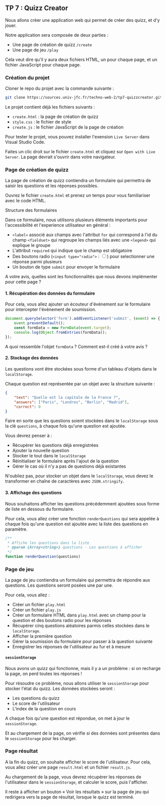<script>
	import Message from '$lib/Message.svelte';
	import Solution from '$lib/Solution.svelte';
	import Reveal from '$lib/Reveal.svelte';
	import Slides from './slides.svelte';

</script>

<Reveal>
    <Slides/>
</Reveal>

## TP 7 : Quizz Creator

Nous allons créer une application web qui permet de créer des quizz, et d'y jouer.

Notre application sera composée de deux parties :

- Une page de création de quizz `/create`
- Une page de jeu `/play`

Cela veut dire qu'il y aura deux fichiers HTML, un pour chaque page, et un fichier JavaScript pour chaque page.

### Création du projet

Cloner le repo du projet avec la commande suivante :

```bash
git clone https://sources.univ-jfc.fr/techno-web-2/tp7-quizzcreator.git
```

Le projet contient déjà les fichiers suivants :

- `create.html` : la page de création de quizz
- `style.css` : le fichier de style
- `create.js` : le fichier JavaScript de la page de création

Pour tester le projet, vous pouvez installer l'exension `Live Server` dans Visual Studio Code.

Faites un clic droit sur le fichier `create.html` et cliquez sur `Open with Live Server`. La page devrait s'ouvrir dans votre navigateur.

### Page de création de quizz

La page de création de quizz contiendra un formulaire qui permettra de saisir les questions et les réponses possibles.

Ouvrez le fichier `create.html` et prenez un temps pour vous familiariser avec le code HTML.

<Message> <div slot="title">Structure des formulaires</div>

Dans ce formulaire, nous utilisons plusieurs éléments importants pour l'accessibilité et l'experience utilisateur en général :

- `<label>` associé aux champs avec l'attribut `for` qui correspond à l'id du champ
  `<fieldset>` qui regroupe les champs liés avec une `<legend>` qui explique le groupe
- L'attribut `required` qui indique que le champ est obligatoire
- Des boutons radio (`<input type="radio">` : <input type="radio">) pour selectionner une réponse parmi plusieurs
- Un bouton de type `submit` pour envoyer le formulaire

</Message>

A votre avis, quelles sont les fonctionnalités que nous devons implémenter pour cette page ?

#### 1. Récupération des données du formulaire

Pour cela, vous allez ajouter un écouteur d'événement sur le formulaire pour intercepter l'événement de soumission.

```js
document.querySelector('form').addEventListener('submit', (event) => {
	event.preventDefault();
	const formData = new FormData(event.target);
	console.log(Object.fromEntries(formData));
});
```

A quoi ressemble l'objet `formData` ? Comment est-il créé à votre avis ?

#### 2. Stockage des données

Les questions vont être stockées sous forme d'un tableau d'objets dans le `localStorage`.

Chaque question est représentée par un objet avec la structure suivante :

```json
{
	"text": "Quelle est la capitale de la France ?",
	"answers": ["Paris", "Londres", "Berlin", "Madrid"],
	"correct": 0
}
```

Faire en sorte que les questions soient stockées dans le `localStorage` sous la clé `questions`, à chaque fois qu'une question est ajoutée.

Vous devrez penser à :

- Récupérer les questions déjà enregistrées
- Ajouter la nouvelle question
- Stocker le tout dans le `localStorage`
- Réinitialiser le formulaire après l'ajout de la question
- Gérer le cas où il n'y a pas de questions déjà existantes

N'oubliez pas, pour stocker un objet dans le `localStorage`, vous devez le transformer en chaîne de caractères avec `JSON.stringify`.

#### 3. Affichage des questions

Nous souhaitons afficher les questions précédemment ajoutées sous forme de liste en dessous du formulaire.

Pour cela, vous allez créer une fonction `renderQuestions` qui sera appelée à chaque fois qu'une question est ajoutée avec la liste des questions en paramètre.

```js
/**
 * Affiche les questions dans la liste
 * @param {Array<string>} questions - Les questions à afficher
 */
function renderQuestion(questions)
```

### Page de jeu

La page de jeu contiendra un formulaire qui permettra de répondre aux questions. Les questions seront posées une par une.

Pour cela, vous allez :

- Créer un fichier `play.html`
- Créer un fichier `play.js`
- Créer un formulaire HTML dans `play.html` avec un champ pour la question et des boutons radio pour les réponses
- Récupérer cinq questions aléatoires parmis celles stockées dans le `localStorage`.
- Afficher la première question
- Gérer la soumission du formulaire pour passer à la question suivante
- Enregistrer les réponses de l'utilisateur au fur et à mesure

#### `sessionStorage`

Nous avons un quizz qui fonctionne, mais il y a un problème : si on recharge la page, on perd toutes les réponses !

Pour résoudre ce problème, nous allons utiliser le `sessionStorage` pour stocker l'état du quizz. Les données stockées seront :

- Les questions du quizz
- Le score de l'utilisateur
- L'index de la question en cours

A chaque fois qu'une question est répondue, on met à jour le `sessionStorage`.

Et au chargement de la page, on vérifie si des données sont présentes dans le `sessionStorage` pour les charger.

### Page résultat

A la fin du quizz, on souhaite afficher le score de l'utilisateur. Pour cela, vous allez créer une page `result.html` et un fichier `result.js`.

Au chargement de la page, vous devrez récupérer les réponses de l'utilisateur dans le `sessionStorage`, et calculer le score, puis l'afficher.

Il reste à afficher un bouton « Voir les résultats » sur la page de jeu qui redirigera vers la page de résultat, lorsque le quizz est terminé.
